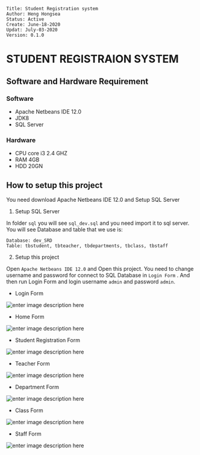 
```
Title: Student Registration system
Author: Heng Hongsea
Status: Active
Create: June-18-2020
Updat: July-03-2020
Version: 0.1.0
```

# STUDENT REGISTRAION SYSTEM

## Software and Hardware Requirement

### Software

* Apache Netbeans IDE 12.0
* JDK8
* SQL Server

### Hardware

* CPU core i3 2.4 GHZ
* RAM 4GB
* HDD 20GN

## How to setup this project

You need download Apache Netbeans IDE 12.0 and Setup SQL Server

1. Setup SQL Server

In folder `sql` you will see `sql_dev.sql` and you need import it to sql server. You will see Database and table that we use is:
 
```
Database: dev_SRD
Table: tbstudent, tbteacher, tbdepartments, tbclass, tbstaff
```
  
2. Setup this project
  
Open `Apache Netbeans IDE 12.0` and Open this project. You need to change username and password for connect to SQL Database in `Login Form` . And then run Login Form and login username `admin` and password `admin`.

* Login Form

![enter image description here](https://lh3.googleusercontent.com/mSIWjToHZeP7SHLNEPjt_ybbOhkXhl7iyKZ2yJwdQxnl97vk8xZIV5yofeYatvqpuQeavG48Y1qI=s1980)

* Home Form

![enter image description here](https://lh3.googleusercontent.com/m5gWuki_NStAEIeuLNWA1vBO7VNk4dj3G6_RHgwHhVVKAcDc5yEl0WnyE2FKEjmIuVx8w31voVHk=s1980)
* Student Registration Form

![enter image description here](https://lh3.googleusercontent.com/86Bh832N9VkQmEYqkL0PqbiugwwpRGyq_0COgePTANPMWZ5ggCCx-MA70NOIoHM5vLJuSc5F2Dmc=s1980)
* Teacher Form

![enter image description here](https://lh3.googleusercontent.com/CbXuZ4spoNOrHgnSbMyblbDU7XVzX7vm0diKQGIIiEp2PouTY9hxeihlvVxZ9TY_dt-VuYEIj3Qr=s1980)
* Department Form

![enter image description here](https://lh3.googleusercontent.com/hLoHiN_gSg8fRPcfXnHMobzjf08c6W4UtHdax-vB1GJQ2uGPsMtXvjcYB4a-FHswNL96i4aUKx4W=s1980)
* Class Form

![enter image description here](https://lh3.googleusercontent.com/kaAz8T0caViBD8lvbssqJ44t8njPH8Yp5q_UTd8Y2aZAUjLxCswIp5QCPj009LVquG_r1ebkualO=s1980)

* Staff Form

![enter image description here](https://lh3.googleusercontent.com/iCKjwXNBMe4cEm3ktDxwZuoofNEAwF23M9Po9soTck_ZmFKyH9CWTHPWxJP05fe3FAwPsAdvFlv2=s1980)

